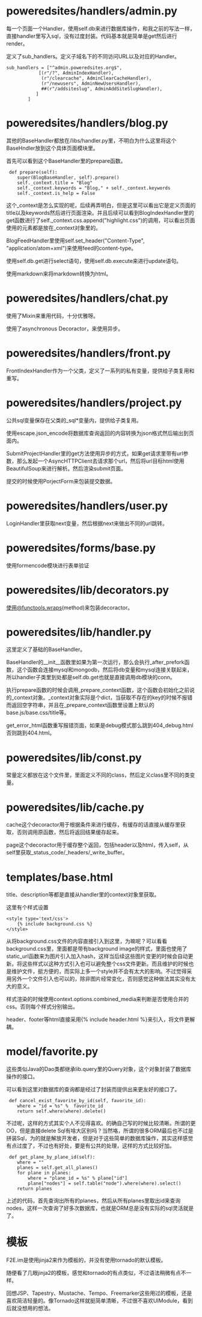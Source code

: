 # poweredsites/handlers/admin.py

每一个页面一个Handler，使用self.db来进行数据库操作，和我之前的写法一样，直接handler里写入sql，没有过度封装。代码基本就是简单是get然后进行render。

定义了sub_handlers。定义子域名下的不同访问URL以及对应的Handler。

    sub_handlers = ["^admin.poweredsites.org$",
                [(r"/?", AdminIndexHandler),
                 (r"/clearcache", AdminClearCacheHandler),
                 (r"/newusers", AdminNewUsersHandler),
                 ##(r"/addsiteslug", AdminAddSiteSlugHandler),
               ]
            ]



# poweredsites/handlers/blog.py

其他的BaseHandler都放在/libs/handler.py里，不明白为什么这里将这个BaseHndler放到这个具体页面模块里。

首先可以看到这个BaseHandler里的prepare函数。

     def prepare(self):
        super(BlogBaseHandler, self).prepare()
        self._context.title = "Blog"
        self._context.keywords = "Blog," + self._context.keywords
        self._context.is_help = False

这个_context是怎么实现的呢，后续再弄明白，但是这里可以看出它是定义页面的title以及keywords然后进行页面渲染。并且后续可以看到BlogIndexHandler里的get函数进行了self._context.css.append("highlight.css")的调用，可以看出页面使用的元素都是放在_context对象里的。

BlogFeedHandler里使用self.set_header("Content-Type", "application/atom+xml")来使用feed的content-type。

使用self.db.get进行select语句，使用self.db.execute来进行update语句。

使用markdown来将markdown转换为html。    



# poweredsites/handlers/chat.py

使用了Mixin来重用代码，十分优雅呀。

使用了asynchronous Decoractor，来使用异步。



# poweredsites/handlers/front.py

FrontIndexHandler作为一个父类，定义了一系列的私有变量，提供给子类复用和重写。



# poweredsites/handlers/project.py

公共sql变量保存在父类的_sql*变量内，提供给子类复用。

使用escape.json_encode将数据库查询返回的内容转换为json格式然后输出到页面内。

SubmitProjectHandler里的get方法使用异步的方式，如果get请求里带有url参数，那么发起一个AsyncHTTPClient去请求那个url，然后将url目标html使用BeautifulSoup来进行解析。然后渲染submit页面。

提交的时候使用PorjectForm来包装提交数据。



# poweredsites/handlers/user.py

LoginHandler里获取next变量，然后根据next来做出不同的url跳转。



# poweredsites/forms/base.py

使用formencode模块进行表单验证



# poweredsites/lib/decorators.py

使用@functools.wraps(method)来包装decoractor。



# poweredsites/lib/handler.py

这里定义了基础的BaseHandler。

BaseHandler的__init__函数里如果为第一次运行，那么会执行_after_prefork函数，这个函数会连接mysql和mongodb，然后将db变量和mysql连接关联起来，所以handler子类里到处都是self.db.get也就是直接调用db模块的conn。

执行prepare函数的时候会调用_prepare_context函数，这个函数会初始化之前说的_context对象。_context对象实际是个dict，当获取不存在的key的时候不报错而返回空字符串，并且在_prepare_context函数里设置上默认的base.js/base.css/title等。

get_error_html函数重写报错页面，如果是debug模式那么跳到404_debug.html否则跳到404.html。



# poweredsites/lib/const.py

常量定义都放在这个文件里，里面定义不同的class，然后定义class里不同的类变量。



# poweredsites/lib/cache.py

cache这个decoractor用于根据条件来进行缓存，有缓存的话直接从缓存里获取，否则调用原函数，然后将返回结果缓存起来。

page这个decoractor用于缓存整个返回，包括header以及html，传入self，从self里获取_status_code/_headers/_write_buffer。



# templates/base.html

title、description等都是直接从handler里的context对象里获取。

这里有个样式设置

    <style type='text/css'>
        {% include background.css %}
    </style>

从将background.css文件的内容直接引入到这里，为嘛呢？可以看看background.css里，里面都是带有background image的样式，里面也使用了static_url函数来为图片引入加入hash，这样当后续这些图片变更的时候会自动更新。将这些样式以这种方式引入也可以避免整个css文件更新。而且维护的时候也是维护文件，挺方便的，而实际上多一个style并不会有太大的影响。不过觉得采用另外一个文件引入也可以的，除非图片经常变化，否则感觉这种做法其实没有太大的意义。

样式渲染的时候使用context.options.combined_media来判断是否使用合并的css。否则每个样式分别输出。

header、footer等html直接采用{% include header.html %}来引入，将文件更解耦。



# model/favorite.py

这些类似Java的Dao类都继承lib.query里的Query对象，这个对象封装了数据库操作的接口。

可以看到这里对数据库的查询都是经过了封装而提供出来更友好的接口了。

     def cancel_exist_favorite_by_id(self, favorite_id):
        where = "id = %s" %  favorite_id
        return self.where(where).delete()

不过呢，这样的方式其实个人不见得喜欢。的确自己写的时候比较清晰。所谓的更OO，但是直接delete Sql有啥大区别吗？当然咯，所谓的很多ORM最后也不过是拼装Sql，为的就是解放开发者，但是对于这些简单的数据库操作，其实这样感觉有点过度了，不过也有好处，要是有公共的处理，这样的方式比较好加。

     def get_plane_by_plane_id(self):
        where = ""
        planes = self.get_all_planes()
        for plane in planes:
            where = "plane_id = %s" % plane["id"]
            plane["nodes"] = self.table("node").where(where).select()
        return planes

上述的代码，首先查询出所有的planes，然后从所有planes里取出id来查询nodes，这样一次查询了好多次数据库，也就是ORM总是没有实际的sql灵活就是了。


# 模板

F2E.im是使用jinja2来作为模板的，并没有使用tornado的默认模板。

随便看了几眼jinja2的模板，感觉和tornado的有点类似，不过语法稍微有点不一样。

回想JSP、Tapestry、Mustache、Tempo、Freemarker这些用过的模板，还是喜欢简洁轻量的。像Tornado这样就挺简单清晰，不过很不喜欢UIModule，看到后就没想用的想法。

